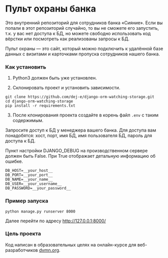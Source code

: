 # Пульт охраны банка

Это внутренний репозиторий для сотрудников банка «Сияние». Если вы попали в этот репозиторий случайно, то вы не сможете его запустить, т.к. у вас нет доступа к БД, но можете свободно использовать код вёрстки или посмотреть как реализованы запросы к БД.

Пульт охраны — это сайт, который можно подключить к удалённой базе данных с визитами и карточками пропуска сотрудников нашего банка.

### Как установить

1. Python3 должен быть уже установлен.

2. Склонировать проект и установить зависимости.

```
git clone https://github.com/dej-e/django-orm-watching-storage.git
cd django-orm-watching-storage
pip install -r requirements.txt
```

3. После клонирования проекта создайте в корень файл ```.env``` с таким содержимым.

Запросите доступ к БД у менеджера вашего банка. Для доступа вам понадобятся: хост, порт, имя БД,
имя пользователя БД, пароль для доступа к БД.

Пункт настройки DJANGO_DEBUG на производственном сервере должен быть False.
При True отображает детальную информацию об ошибке.

```
DB_HOST=__your_host__
DB_PORT=__your_port__
DB_NAME=__your_name__
DB_USER=__your_username__
DB_PASSWORD=__your_password__
```

### Пример запуска

```
python manage.py runserver 8000
```

Далее перейти по адресу http://127.0.0.1:8000/

### Цель проекта

Код написан в образовательных целях на онлайн-курсе для веб-разработчиков [dvmn.org](https://dvmn.org/).
